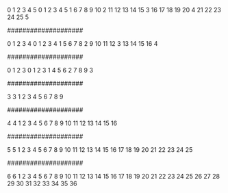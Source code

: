   0 1 2 3 4 5
0 1  2  3  4  5
1 6  7  8  9  10
2 11 12 13 14 15
3 16 17 18 19 20
4 21 22 23 24 25
5

####################

  0  1  2  3 4
0 1  2  3  4
1 5  6  7  8
2 9  10 11 12
3 13 14 15 16
4

####################

  0 1 2 3
0 1 2 3
1 4 5 6
2 7 8 9
3

####################

3 3
1 2 3 4 5 6 7 8 9

####################

4 4
1 2 3 4 5 6 7 8 9 10 11 12 13 14 15 16

####################

5 5
1 2 3 4 5 6 7 8 9 10 11 12 13 14 15 16 17 18 19 20 21 22 23 24 25

####################

6 6
1 2 3 4 5 6 7 8 9 10 11 12 13 14 15 16 17 18 19 20 21 22 23 24 25 26 27 28 29 30 31 32 33 34 35 36